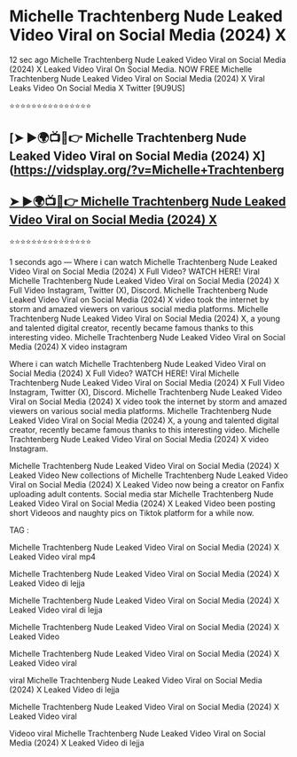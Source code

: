 ﻿# Michelle Trachtenberg Nude Leaked Video Viral on Social Media (2024) X



12 sec ago Michelle Trachtenberg Nude Leaked Video Viral on Social Media (2024) X Leaked Video Viral On Social Media. NOW FREE Michelle Trachtenberg Nude Leaked Video Viral on Social Media (2024) X Viral Leaks Video On Social Media X Twitter [9U9US]

⭐⭐⭐⭐⭐⭐⭐⭐⭐⭐⭐⭐⭐⭐⭐

## [➤ ►🌍📺📱👉 Michelle Trachtenberg Nude Leaked Video Viral on Social Media (2024) X](https://vidsplay.org/?v=Michelle+Trachtenberg

## [➤ ►🌍📺📱👉 Michelle Trachtenberg Nude Leaked Video Viral on Social Media (2024) X](https://vidsplay.org/?v=Michelle+Trachtenberg)


⭐⭐⭐⭐⭐⭐⭐⭐⭐⭐⭐⭐⭐⭐⭐



1 seconds ago — Where i can watch Michelle Trachtenberg Nude Leaked Video Viral on Social Media (2024) X Full Video? WATCH HERE! Viral Michelle Trachtenberg Nude Leaked Video Viral on Social Media (2024) X Full Video Instagram, Twitter (X), Discord. Michelle Trachtenberg Nude Leaked Video Viral on Social Media (2024) X video took the internet by storm and amazed viewers on various social media platforms. Michelle Trachtenberg Nude Leaked Video Viral on Social Media (2024) X, a young and talented digital creator, recently became famous thanks to this interesting video. Michelle Trachtenberg Nude Leaked Video Viral on Social Media (2024) X video instagram

Where i can watch Michelle Trachtenberg Nude Leaked Video Viral on Social Media (2024) X Full Video? WATCH HERE! Viral Michelle Trachtenberg Nude Leaked Video Viral on Social Media (2024) X Full Video Instagram, Twitter (X), Discord. Michelle Trachtenberg Nude Leaked Video Viral on Social Media (2024) X video took the internet by storm and amazed viewers on various social media platforms. Michelle Trachtenberg Nude Leaked Video Viral on Social Media (2024) X, a young and talented digital creator, recently became famous thanks to this interesting video. Michelle Trachtenberg Nude Leaked Video Viral on Social Media (2024) X video Instagram.

Michelle Trachtenberg Nude Leaked Video Viral on Social Media (2024) X Leaked Video New collections of Michelle Trachtenberg Nude Leaked Video Viral on Social Media (2024) X Leaked Video now being a creator on Fanfix uploading adult contents. Social media star Michelle Trachtenberg Nude Leaked Video Viral on Social Media (2024) X Leaked Video been posting short Videoos and naughty pics on Tiktok platform for a while now.

TAG :

 

Michelle Trachtenberg Nude Leaked Video Viral on Social Media (2024) X Leaked Video viral mp4

 

Michelle Trachtenberg Nude Leaked Video Viral on Social Media (2024) X Leaked Video di lejja

 

Michelle Trachtenberg Nude Leaked Video Viral on Social Media (2024) X Leaked Video viral di lejja

 

Michelle Trachtenberg Nude Leaked Video Viral on Social Media (2024) X Leaked Video

 

Michelle Trachtenberg Nude Leaked Video Viral on Social Media (2024) X Leaked Video viral

 

viral Michelle Trachtenberg Nude Leaked Video Viral on Social Media (2024) X Leaked Video di lejja

 

Michelle Trachtenberg Nude Leaked Video Viral on Social Media (2024) X Leaked Video viral

 

Videoo viral Michelle Trachtenberg Nude Leaked Video Viral on Social Media (2024) X Leaked Video di lejja